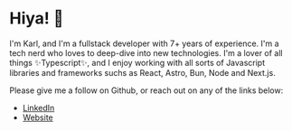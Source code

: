 # Hiya! 👋

I'm Karl, and I'm a fullstack developer with 7+ years of experience. I'm a tech nerd who loves to deep-dive into new technologies. I'm a lover of all things ✨Typescript✨, and I enjoy working with all sorts of Javascript libraries and frameworks suchs as React, Astro, Bun, Node and Next.js.

Please give me a follow on Github, or reach out on any of the links below:

- [LinkedIn](https://www.linkedin.com/in/karl-edenst%C3%A5l-63ba94180/)
- [Website](https://karledenstal.dev/)
